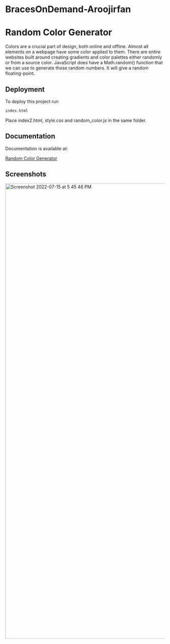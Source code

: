 # BracesOnDemand-Aroojirfan



# Random Color Generator

Colors are a crucial part of design, both online and offline. Almost all elements on a webpage have some color applied to them. There are entire websites built around creating gradients and color palettes either randomly or from a source color.
JavaScript does have a Math.random() function that we can use to generate those random numbers. It will give a random floating-point.
## Deployment

To deploy this project run

```bash
index.html
```
Place index2.html, style.css and random_color.js in the same folder.



## Documentation
Documentation is available at:

[Random Color Generator](https://code.tutsplus.com/tutorials/how-to-code-a-random-color-generator-in-javascript--cms-39861)







## Screenshots

<img width="1440" alt="Screenshot 2022-07-15 at 5 45 46 PM" src="https://user-images.githubusercontent.com/108729483/179229523-f180f8c5-e48a-472a-b261-588a3bf3b9e0.png">

